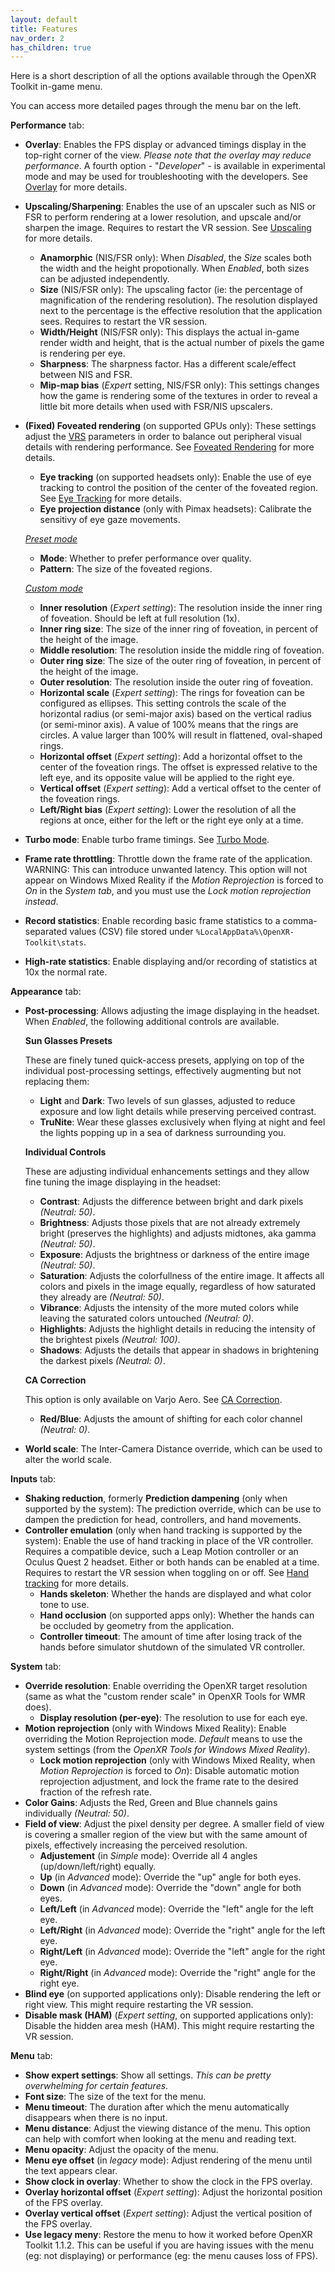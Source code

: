```yaml
---
layout: default
title: Features
nav_order: 2
has_children: true
---
```


Here is a short description of all the options available through the OpenXR Toolkit in-game menu.

You can access more detailed pages through the menu bar on the left.

**Performance** tab:
- **Overlay**: Enables the FPS display or advanced timings display in the top-right corner of the view. _Please note that the overlay may reduce performance_. A fourth option - "_Developer_" - is available in experimental mode and may be used for troubleshooting with the developers. See [Overlay](overlay) for more details.
- **Upscaling/Sharpening**: Enables the use of an upscaler such as NIS or FSR to perform rendering at a lower resolution, and upscale and/or sharpen the image. Requires to restart the VR session. See [Upscaling](upscaling) for more details.
  - **Anamorphic** (NIS/FSR only): When _Disabled_, the _Size_ scales both the width and the height propotionally. When _Enabled_, both sizes can be adjusted independently.
  - **Size** (NIS/FSR only): The upscaling factor (ie: the percentage of magnification of the rendering resolution). The resolution displayed next to the percentage is the effective resolution that the application sees. Requires to restart the VR session.
  - **Width/Height** (NIS/FSR only): This displays the actual in-game render width and height, that is the actual number of pixels the game is rendering per eye.
  - **Sharpness**: The sharpness factor. Has a different scale/effect between NIS and FSR.
  - **Mip-map bias** (_Expert_ setting, NIS/FSR only): This settings changes how the game is rendering some of the textures in order to reveal a little bit more details when used with FSR/NIS upscalers.
- **(Fixed) Foveated rendering** (on supported GPUs only): These settings adjust the [VRS](glossary#vrs) parameters in order to balance out peripheral visual details with rendering performance. See [Foveated Rendering](fr) for more details.
  - **Eye tracking** (on supported headsets only): Enable the use of eye tracking to control the position of the center of the foveated region. See [Eye Tracking](et) for more details.
  - **Eye projection distance** (only with Pimax headsets): Calibrate the sensitivy of eye gaze movements.

  [_Preset_ _mode_ ](fr#preset-mode)
  - **Mode**: Whether to prefer performance over quality.
  - **Pattern**: The size of the foveated regions.
  
  [_Custom_ _mode_](fr#custom-mode)
  - **Inner resolution** (_Expert_ _setting_): The resolution inside the inner ring of foveation. Should be left at full resolution (1x).
  - **Inner ring size**: The size of the inner ring of foveation, in percent of the height of the image.
  - **Middle resolution**: The resolution inside the middle ring of foveation.
  - **Outer ring size**: The size of the outer ring of foveation, in percent of the height of the image.
  - **Outer resolution**: The resolution inside the outer ring of foveation.
  - **Horizontal scale** (_Expert_ _setting_): The rings for foveation can be configured as ellipses. This setting controls the scale of the horizontal radius (or semi-major axis) based on the vertical radius (or semi-minor axis). A value of 100% means that the rings are circles. A value larger than 100% will result in flattened, oval-shaped rings.
  - **Horizontal offset** (_Expert_ _setting_): Add a horizontal offset to the center of the foveation rings. The offset is expressed relative to the left eye, and its opposite value will be applied to the right eye.
  - **Vertical offset** (_Expert_ _setting_): Add a vertical offset to the center of the foveation rings.
  - **Left/Right bias** (_Expert_ _setting_): Lower the resolution of all the regions at once, either for the left or the right eye only at a time.
- **Turbo mode**: Enable turbo frame timings. See [Turbo Mode](other-features#turbo-mode).
- **Frame rate throttling**: Throttle down the frame rate of the application. WARNING: This can introduce unwanted latency. This option will not appear on Windows Mixed Reality if the _Motion Reprojection_ is forced to _On_ in the _System tab_, and you must use the _Lock motion reprojection instead_.
- **Record statistics**: Enable recording basic frame statistics to a comma-separated values (CSV) file stored under `%LocalAppData%\OpenXR-Toolkit\stats`.
- **High-rate statistics**: Enable displaying and/or recording of statistics at 10x the normal rate.

**Appearance** tab:
- **Post-processing**: Allows adjusting the image displaying in the headset. When _Enabled_, the following additional controls are available.

  **Sun Glasses Presets**
  
  These are finely tuned quick-access presets, applying on top of the individual post-processing settings, effectively augmenting but not replacing them:
  - **Light** and **Dark**: Two levels of sun glasses, adjusted to reduce exposure and low light details while preserving perceived contrast.
  - **TruNite**: Wear these glasses exclusively when flying at night and feel the lights popping up in a sea of darkness surrounding you.

  **Individual Controls**
  
  These are adjusting individual enhancements settings and they allow fine tuning the image displaying in the headset:
  - **Contrast**: Adjusts the difference between bright and dark pixels _(Neutral: 50)_.
  - **Brightness**: Adjusts those pixels that are not already extremely bright (preserves the highlights) and adjusts midtones, aka gamma _(Neutral: 50)_.
  - **Exposure**: Adjusts the brightness or darkness of the entire image _(Neutral: 50)_.
  - **Saturation**: Adjusts the colorfullness of the entire image. It affects all colors and pixels in the image equally, regardless of how saturated they already are _(Neutral: 50)_.
  - **Vibrance**: Adjusts the intensity of the more muted colors while leaving the saturated colors untouched _(Neutral: 0)_.
  - **Highlights**: Adjusts the highlight details in reducing the intensity of the brightest pixels _(Neutral: 100)_.
  - **Shadows**: Adjusts the details that appear in shadows in brightening the darkest pixels _(Neutral: 0)_.
  
  **CA Correction**
  
  This option is only available on Varjo Aero. See [CA Correction](other-features#ca-correction-varjo-aero-exclusive).
  
  - **Red/Blue**: Adjusts the amount of shifting for each color channel _(Neutral: 0)_.
  
- **World scale**: The Inter-Camera Distance override, which can be used to alter the world scale.

**Inputs** tab:
- **Shaking reduction**, formerly **Prediction dampening** (only when supported by the system): The prediction override, which can be use to dampen the prediction for head, controllers, and hand movements.
- **Controller emulation** (only when hand tracking is supported by the system): Enable the use of hand tracking in place of the VR controller. Requires a compatible device, such a Leap Motion controller or an Oculus Quest 2 headset. Either or both hands can be enabled at a time. Requires to restart the VR session when toggling on or off. See [Hand tracking](hand-tracking) for more details.
  - **Hands skeleton**: Whether the hands are displayed and what color tone to use.
  - **Hand occlusion** (on supported apps only): Whether the hands can be occluded by geometry from the application.
  - **Controller timeout**: The amount of time after losing track of the hands before simulator shutdown of the simulated VR controller.

**System** tab:
- **Override resolution**: Enable overriding the OpenXR target resolution (same as what the "custom render scale" in OpenXR Tools for WMR does).
  - **Display resolution (per-eye)**: The resolution to use for each eye.
- **Motion reprojection** (only with Windows Mixed Reality): Enable overriding the Motion Reprojection mode. _Default_ means to use the system settings (from the _OpenXR Tools for Windows Mixed Reality_).
  - **Lock motion reprojection** (only with Windows Mixed Reality, when _Motion Reprojection_ is forced to _On_): Disable automatic motion reprojection adjustment, and lock the frame rate to the desired fraction of the refresh rate.
- **Color Gains**: Adjusts the Red, Green and Blue channels gains individually _(Neutral: 50)_.
- **Field of view**: Adjust the pixel density per degree. A smaller field of view is covering a smaller region of the view but with the same amount of pixels, effectively increasing the perceived resolution.
  - **Adjustement** (in _Simple_ mode): Override all 4 angles (up/down/left/right) equally.
  - **Up** (in _Advanced_ mode): Override the "up" angle for both eyes.
  - **Down** (in _Advanced_ mode): Override the "down" angle for both eyes.
  - **Left/Left** (in _Advanced_ mode): Override the "left" angle for the left eye.
  - **Left/Right** (in _Advanced_ mode): Override the "right" angle for the left eye.
  - **Right/Left** (in _Advanced_ mode): Override the "left" angle for the right eye.
  - **Right/Right** (in _Advanced_ mode): Override the "right" angle for the right eye.
- **Blind eye** (on supported applications only): Disable rendering the left or right view. This might require restarting the VR session.
- **Disable mask (HAM)** (_Expert_ _setting_, on supported applications only): Disable the hidden area mesh (HAM). This might require restarting the VR session.

**Menu** tab:
- **Show expert settings**: Show all settings. *This can be pretty overwhelming for certain features*.
- **Font size**: The size of the text for the menu.
- **Menu timeout**: The duration after which the menu automatically disappears when there is no input.
- **Menu distance**: Adjust the viewing distance of the menu. This option can help with comfort when looking at the menu and reading text.
- **Menu opacity**: Adjust the opacity of the menu.
- **Menu eye offset** (in _legacy_ mode): Adjust rendering of the menu until the text appears clear.
- **Show clock in overlay**: Whether to show the clock in the FPS overlay.
- **Overlay horizontal offset** (_Expert_ _setting_): Adjust the horizontal position of the FPS overlay.
- **Overlay vertical offset** (_Expert_ _setting_): Adjust the vertical position of the FPS overlay.
- **Use legacy meny**: Restore the menu to how it worked before OpenXR Toolkit 1.1.2. This can be useful if you are having issues with the menu (eg: not displaying) or performance (eg: the menu causes loss of FPS).

